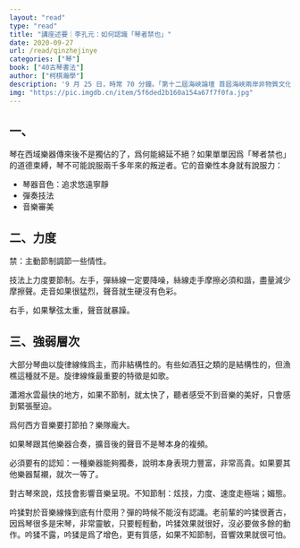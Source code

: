 ```yaml
---
layout: "read"
type: "read"
title: "講座述要｜李孔元：如何認識「琴者禁也」"
date: 2020-09-27
url: /read/qinzhejinye
categories: ["琴"]
book: ["40古琴書法"]
author: ["柯棋瀚學"]
description: '9 月 25 日，時常 70 分鐘。「第十二屆海峽論壇 首屆海峽兩岸非物質文化遺產古琴傳承和發展論壇」系列講座的一部分，近萬人收看直播。收穫頗豐。詳見 [推送](https://mp.weixin.qq.com/s/bDexfrziFu03e4ZBRrErLw)'
img: "https://pic.imgdb.cn/item/5f6ded2b160a154a67f7f0fa.jpg"
---
```


## 一、

琴在西域樂器傳來後不是獨佔的了，爲何能綿延不絕？如果單單因爲「琴者禁也」的道德束縛，琴不可能說服兩千多年來的叛逆者。它的音樂性本身就有說服力：

- 琴器音色：追求悠遠寧靜
- 彈奏技法
- 音樂審美

## 二、力度

禁：主動節制調節一些情性。

技法上力度要節制。左手，彈絲線一定要降噪，絲線走手摩擦必須和諧，盡量減少摩擦聲。走音如果很猛烈，聲音就生硬沒有色彩。

右手，如果擊弦太重，聲音就暴躁。

## 三、強弱層次

大部分琴曲以旋律線條爲主，而非結構性的。有些如<v>酒狂</v>之類的是結構性的，但<v>漁樵</v>這種就不是。旋律線條最重要的特徵是如歌。

<v>瀟湘水雲</v>最快的地方，如果不節制，就太快了，聽者感受不到音樂的美好，只會感到緊張壓迫。

爲何西方音樂要打節拍？樂隊龐大。

如果琴跟其他樂器合奏，擴音後的聲音不是琴本身的複頻。

必須要有的認知：一種樂器能夠獨奏，說明本身表現力豐富，非常高貴。如果要其他樂器幫襯，就次一等了。

對古琴來說，炫技會影響音樂呈現。不知節制：炫技，力度、速度走極端；媚態。

吟猱對於音樂線條到底有什麼用？彈的時候不能沒有認識。老前輩的吟猱很蒼古，因爲琴很多是宋琴，非常靈敏，只要輕輕動，吟猱效果就很好，沒必要做多餘的動作。吟猱不露，吟猱是爲了增色，更有質感，如果不知節制，音響效果就很可怕。